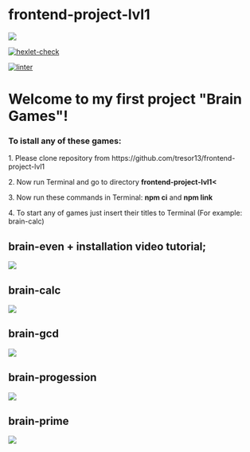 # frontend-project-lvl1

<a href="https://codeclimate.com/github/tresor13/frontend-project-lvl1/maintainability"><img src="https://api.codeclimate.com/v1/badges/d92c79914d9a34316bdd/maintainability" /></a>

[![hexlet-check](https://github.com/tresor13/frontend-project-lvl1/actions/workflows/hexlet-check.yml/badge.svg?branch=main&event=push)](https://github.com/tresor13/frontend-project-lvl1/actions/workflows/hexlet-check.yml)

[![linter](https://github.com/tresor13/frontend-project-lvl1/actions/workflows/lint.yml/badge.svg?branch=main&event=push)](https://github.com/tresor13/frontend-project-lvl1/actions/workflows/lint.yml)

<h1>Welcome to my first project "Brain Games"!</h1>

<h3><b>To istall any of these games:</b></h3>
<p>1. Please clone repository from https://github.com/tresor13/frontend-project-lvl1</p>
<p>2. Now run Terminal and go to directory <b>frontend-project-lvl1<</b>
<p>3. Now run these commands in Terminal:
<b>npm ci</b> and 
<b>npm link</b>
<p>4. To start any of games just insert their titles to Terminal (For example: brain-calc)</p>

<h2>brain-even + installation video tutorial;</h2>
<a href="https://asciinema.org/a/lGPvZUoDTR5Sq9XHhT3NqPUax" target="_blank"><img src="https://asciinema.org/a/lGPvZUoDTR5Sq9XHhT3NqPUax.svg" /></a>

<h2>brain-calc</h2>
<a href="https://asciinema.org/a/BAe4XEYticmNuxMOjgpyR1kjw" target="_blank"><img src="https://asciinema.org/a/BAe4XEYticmNuxMOjgpyR1kjw.svg" /></a>

<h2>brain-gcd</h2>
<a href="https://asciinema.org/a/464178" target="_blank"><img src="https://asciinema.org/a/464178.svg" /></a>

<h2>brain-progession</h2>
<a href="https://asciinema.org/a/Qu8HiDVtdboAn84DtDRYXwtSo" target="_blank"><img src="https://asciinema.org/a/Qu8HiDVtdboAn84DtDRYXwtSo.svg" /></a>

<h2>brain-prime</h2>
<a href="https://asciinema.org/a/464172" target="_blank"><img src="https://asciinema.org/a/464172.svg" /></a>
